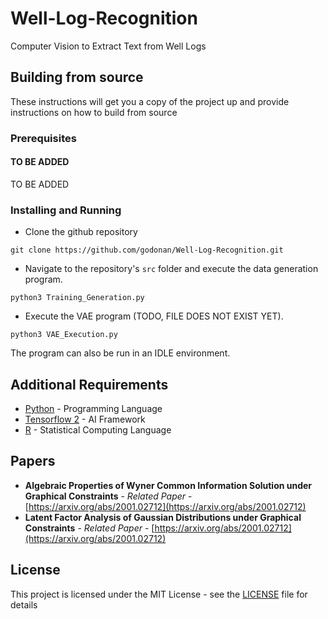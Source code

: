 # Well-Log-Recognition

Computer Vision to Extract Text from Well Logs

## Building from source

These instructions will get you a copy of the project up and provide instructions on how to build from source

### Prerequisites

#### TO BE ADDED

TO BE ADDED


### Installing and Running

- Clone the github repository
```console
git clone https://github.com/godonan/Well-Log-Recognition.git
```
- Navigate to the repository's ```src``` folder and execute the data generation program.
```console
python3 Training_Generation.py
```
- Execute the VAE program (TODO, FILE DOES NOT EXIST YET).
```console
python3 VAE_Execution.py
```
The program can also be run in an IDLE environment.


## Additional Requirements

* [Python](https://www.python.org/doc/) - Programming Language
* [Tensorflow 2](https://www.tensorflow.org/) - AI Framework
* [R](https://www.r-project.org/) - Statistical Computing Language

## Papers
* **Algebraic Properties of Wyner Common Information Solution under Graphical Constraints** - *Related Paper* - [https://arxiv.org/abs/2001.02712](https://arxiv.org/abs/2001.02712)
* **Latent Factor Analysis of Gaussian Distributions under Graphical Constraints** - *Related Paper* - [https://arxiv.org/abs/2001.02712](https://arxiv.org/abs/2001.02712)

## License

This project is licensed under the MIT License - see the [LICENSE](LICENSE) file for details
